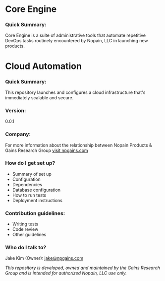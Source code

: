 # Core Engine #
### Quick Summary: ###

Core Engine is a suite of administrative tools that automate repetitive DevOps tasks routinely encountered by Nopain, LLC in launching new products.

# Cloud Automation #
### Quick Summary: ###

This repository launches and configures a cloud infrastructure that's immediately scalable and secure.

### Version: ###

0.0.1

### Company: ###

For more information about the relationship between Nopain Products & Gains Research Group [visit npgains.com](https://npgains.com)

### How do I get set up? ###

* Summary of set up
* Configuration
* Dependencies
* Database configuration
* How to run tests
* Deployment instructions

### Contribution guidelines: ###

* Writing tests
* Code review
* Other guidelines

### Who do I talk to? ###

Jake Kim (Owner): jake@npgains.com

*This repository is developed, owned and maintained by the Gains Research Group and is intended for authorized Nopain, LLC use only.*